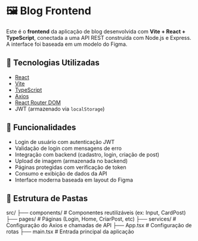 # 🖼️ Blog Frontend

Este é o **frontend** da aplicação de blog desenvolvida com **Vite + React + TypeScript**, conectada a uma API REST construída com Node.js e Express. A interface foi baseada em um modelo do Figma.

## 🚀 Tecnologias Utilizadas

- [React](https://react.dev/)
- [Vite](https://vitejs.dev/)
- [TypeScript](https://www.typescriptlang.org/)
- [Axios](https://axios-http.com/)
- [React Router DOM](https://reactrouter.com/)
- JWT (armazenado via `localStorage`)

## 🔐 Funcionalidades

- Login de usuário com autenticação JWT
- Validação de login com mensagens de erro
- Integração com backend (cadastro, login, criação de post)
- Upload de imagem (armazenada no backend)
- Páginas protegidas com verificação de token
- Consumo e exibição de dados da API
- Interface moderna baseada em layout do Figma

## 📁 Estrutura de Pastas
src/
├── components/ # Componentes reutilizáveis (ex: Input, CardPost)
├── pages/ # Páginas (Login, Home, CriarPost, etc)
├── services/ # Configuração do Axios e chamadas de API
├── App.tsx # Configuração de rotas
├── main.tsx # Entrada principal da aplicação
